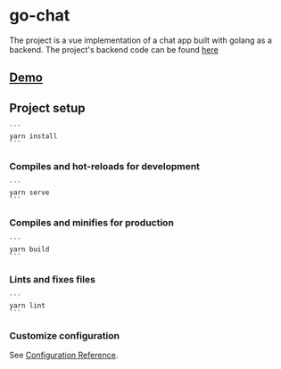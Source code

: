 # go-chat

The project is a vue implementation of a chat app built with golang as a backend.
The project's backend code can be found [here](https://github.com/lewis-kori/go-chat)

## [Demo](https://go-chat.netlify.app/)

## Project setup

    ```
    yarn install
    ```

### Compiles and hot-reloads for development

    ```
    yarn serve
    ```

### Compiles and minifies for production

    ```
    yarn build
    ```

### Lints and fixes files

    ```
    yarn lint
    ```

### Customize configuration

See [Configuration Reference](https://cli.vuejs.org/config/).
